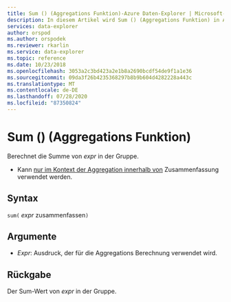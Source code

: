 ```yaml
---
title: Sum () (Aggregations Funktion)-Azure Daten-Explorer | Microsoft-Dokumentation
description: In diesem Artikel wird Sum () (Aggregations Funktion) in Azure Daten-Explorer beschrieben.
services: data-explorer
author: orspod
ms.author: orspodek
ms.reviewer: rkarlin
ms.service: data-explorer
ms.topic: reference
ms.date: 10/23/2018
ms.openlocfilehash: 3053a2c3bd423a2e1b8a2690bcdf54de9f1a1e36
ms.sourcegitcommit: 09da3f26b4235368297b8b9b604d4282228a443c
ms.translationtype: MT
ms.contentlocale: de-DE
ms.lasthandoff: 07/28/2020
ms.locfileid: "87350824"
---
```

# <a name="sum-aggregation-function"></a>Sum () (Aggregations Funktion)

Berechnet die Summe von *expr* in der Gruppe. 

* Kann [nur im Kontext der Aggregation innerhalb von](summarizeoperator.md) Zusammenfassung verwendet werden.

## <a name="syntax"></a>Syntax

`sum(` *expr* zusammenfassen`)`

## <a name="arguments"></a>Argumente

* *Expr*: Ausdruck, der für die Aggregations Berechnung verwendet wird. 

## <a name="returns"></a>Rückgabe

Der Sum-Wert von *expr* in der Gruppe.
 